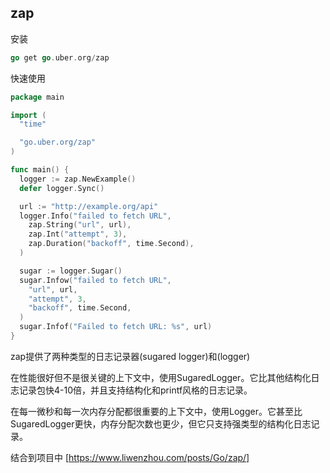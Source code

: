 ## zap

安装
```go
go get go.uber.org/zap
```

快速使用
```go
package main

import (
  "time"

  "go.uber.org/zap"
)

func main() {
  logger := zap.NewExample()
  defer logger.Sync()

  url := "http://example.org/api"
  logger.Info("failed to fetch URL",
    zap.String("url", url),
    zap.Int("attempt", 3),
    zap.Duration("backoff", time.Second),
  )

  sugar := logger.Sugar()
  sugar.Infow("failed to fetch URL",
    "url", url,
    "attempt", 3,
    "backoff", time.Second,
  )
  sugar.Infof("Failed to fetch URL: %s", url)
}
```

zap提供了两种类型的日志记录器(sugared logger)和(logger)

在性能很好但不是很关键的上下文中，使用SugaredLogger。它比其他结构化日志记录包快4-10倍，并且支持结构化和printf风格的日志记录。

在每一微秒和每一次内存分配都很重要的上下文中，使用Logger。它甚至比SugaredLogger更快，内存分配次数也更少，但它只支持强类型的结构化日志记录。

结合到项目中
[https://www.liwenzhou.com/posts/Go/zap/]